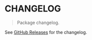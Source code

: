 # CHANGELOG

> Package changelog.

See [GitHub Releases](https://github.com/stdlib-js/datasets-emoji/releases) for the changelog.